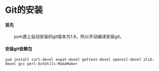 # Git的安装

#### 首先

　　yum源上自动安装的git版本为1.8，所以手动编译安装git。

#### 安装git依赖包

    yum install curl-devel expat-devel gettext-devel openssl-devel zlib-devel gcc perl-ExtUtils-MakeMaker

    
    